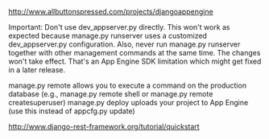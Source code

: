 
http://www.allbuttonspressed.com/projects/djangoappengine

Important: Don't use dev_appserver.py directly. This won't work as expected because manage.py runserver uses a customized dev_appserver.py configuration. Also, never run manage.py runserver together with other management commands at the same time. The changes won't take effect. That's an App Engine SDK limitation which might get fixed in a later release.

manage.py remote allows you to execute a command on the production database (e.g., manage.py remote shell or manage.py remote createsuperuser)
manage.py deploy uploads your project to App Engine (use this instead of appcfg.py update)

http://www.django-rest-framework.org/tutorial/quickstart